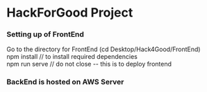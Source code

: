 # HackForGood Project

### Setting up of FrontEnd

Go to the directory for FrontEnd (cd Desktop/Hack4Good/FrontEnd)
<br>
npm install // to install required dependencies
<br>
npm run serve // do not close -- this is to deploy frontend
	

### BackEnd is hosted on AWS Server